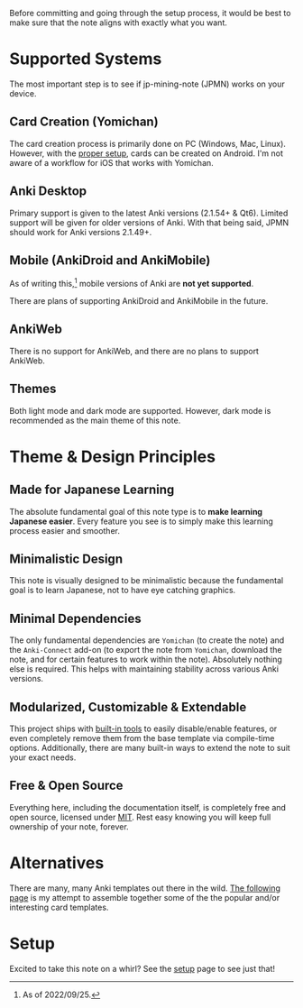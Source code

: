 
Before committing and going through the setup process,
it would be best to make sure that the note aligns with exactly what you want.


# Supported Systems
The most important step is to see if jp-mining-note (JPMN) works on your device.

## Card Creation (Yomichan)
The card creation process is primarily done on PC (Windows, Mac, Linux).
However, with the
[proper setup](https://github.com/KamWithK/AnkiconnectAndroid),
cards can be created on Android.
I'm not aware of a workflow for iOS that works with Yomichan.

## Anki Desktop
Primary support is given to the latest Anki versions (2.1.54+ & Qt6).
Limited support will be given for older versions of Anki.
With that being said, JPMN should work for Anki versions 2.1.49+.

## Mobile (AnkiDroid and AnkiMobile)
As of writing this,[^1] mobile versions of Anki are **not yet supported**.

[^1]: As of 2022/09/25.

There are plans of supporting AnkiDroid and AnkiMobile in the future.

<!--
TODO uncomment this when mobile is officially supported

!!! warning
    AnkiMobile will likely have more bugs compared to AnkiDroid,
    as I do not have an iPhone to test AnkiMobile.
    Please report any issue you find!

-->

## AnkiWeb
There is no support for AnkiWeb,
and there are no plans to support AnkiWeb.

## Themes
Both light mode and dark mode are supported.
However, dark mode is recommended as the main theme of this note.





# Theme & Design Principles

## Made for Japanese Learning
The absolute fundamental goal of this note type is to **make learning Japanese easier**.
Every feature you see is to simply make this learning process easier and smoother.

## Minimalistic Design
This note is visually designed to be minimalistic because the fundamental goal is to learn Japanese,
not to have eye catching graphics.

## Minimal Dependencies
The only fundamental dependencies are `Yomichan` (to create the note) and the `Anki-Connect` add-on
(to export the note from `Yomichan`, download the note, and for certain features to work within the note).
Absolutely nothing else is required.
This helps with maintaining stability across various Anki versions.

## Modularized, Customizable & Extendable
This project ships with [built-in tools](modding.md) to easily disable/enable features,
or even completely remove them from the base template via compile-time options.
Additionally, there are many built-in ways to extend the note to suit your exact needs.

## Free & Open Source
Everything here, including the documentation itself, is completely free and open source,
licensed under [MIT](https://github.com/Aquafina-water-bottle/jp-mining-note/blob/master/LICENSE).
Rest easy knowing you will keep full ownership of your note, forever.



# Alternatives
There are many, many Anki templates out there in the wild.
[The following page](alternatives.md)
is my attempt to assemble together some of the the popular and/or interesting card templates.


# Setup
Excited to take this note on a whirl? See the [setup](setup.md) page to see just that!

